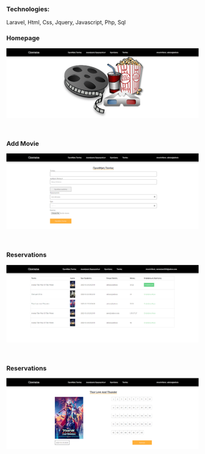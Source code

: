 <h3>Technologies:</h3>
    <p>Laravel, Html, Css, Jquery, Javascript, Php, Sql</p>

<h3>Homepage</h3>

![My Image](!screenshots/home.png)

<br/>

<h3>Add Movie</h3>

![My Image](!screenshots/add_movie.png)

<br/>

<h3>Reservations</h3>

![My Image](!screenshots/show_reservations.png)

<br/>

<h3>Reservations</h3>

![My Image](!screenshots/reservations.png)

<br/>

